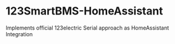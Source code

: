 # 123SmartBMS-HomeAssistant
Implements official 123electric Serial approach as HomeAssistant Integration

